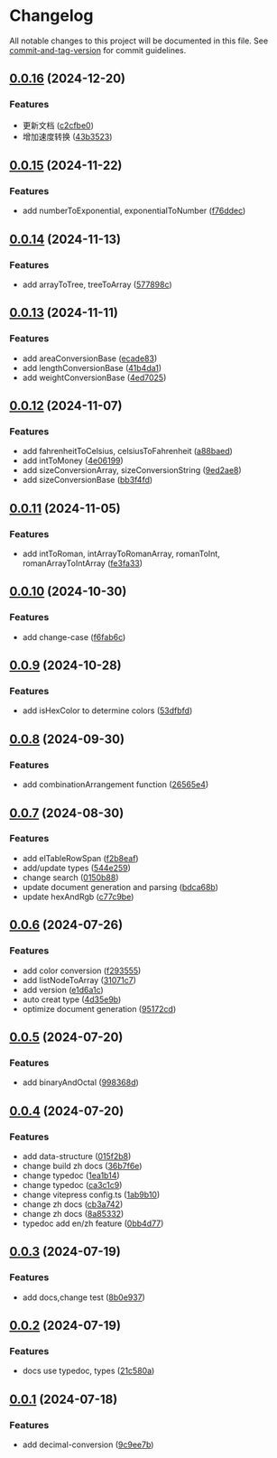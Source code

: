 # Changelog

All notable changes to this project will be documented in this file. See [commit-and-tag-version](https://github.com/absolute-version/commit-and-tag-version) for commit guidelines.

## [0.0.16](https://github.com/fxss5201/conversion-library/compare/v0.0.15...v0.0.16) (2024-12-20)


### Features

* 更新文档 ([c2cfbe0](https://github.com/fxss5201/conversion-library/commit/c2cfbe0be236886979c8d55e1119d4e97919158b))
* 增加速度转换 ([43b3523](https://github.com/fxss5201/conversion-library/commit/43b35231a62d0d3c7cfa5b0b36652a2760306cf1))

## [0.0.15](https://github.com/fxss5201/conversion-library/compare/v0.0.14...v0.0.15) (2024-11-22)


### Features

* add numberToExponential, exponentialToNumber ([f76ddec](https://github.com/fxss5201/conversion-library/commit/f76ddec6747850d74efd21413ce9cdc197905a02))

## [0.0.14](https://github.com/fxss5201/conversion-library/compare/v0.0.13...v0.0.14) (2024-11-13)


### Features

* add arrayToTree, treeToArray ([577898c](https://github.com/fxss5201/conversion-library/commit/577898ccac78631e3badf4c4d4c79b37abdeafda))

## [0.0.13](https://github.com/fxss5201/conversion-library/compare/v0.0.12...v0.0.13) (2024-11-11)


### Features

* add areaConversionBase ([ecade83](https://github.com/fxss5201/conversion-library/commit/ecade83805cedba74310acda5a1737c4cc24d8bb))
* add lengthConversionBase ([41b4da1](https://github.com/fxss5201/conversion-library/commit/41b4da171609a4831ea1c296f8537d2771220561))
* add weightConversionBase ([4ed7025](https://github.com/fxss5201/conversion-library/commit/4ed702599b50da0b25c1f65c849cd5ffe4bba0e5))

## [0.0.12](https://github.com/fxss5201/conversion-library/compare/v0.0.11...v0.0.12) (2024-11-07)


### Features

* add fahrenheitToCelsius, celsiusToFahrenheit ([a88baed](https://github.com/fxss5201/conversion-library/commit/a88baedec692ed33b4af2dc5f7784750a57f2129))
* add intToMoney ([4e06199](https://github.com/fxss5201/conversion-library/commit/4e06199eae8f502f9f1402dec1bd983c9317a0bf))
* add sizeConversionArray, sizeConversionString ([9ed2ae8](https://github.com/fxss5201/conversion-library/commit/9ed2ae8fb96a571466c95ee4111dbe972c7cc5df))
* add sizeConversionBase ([bb3f4fd](https://github.com/fxss5201/conversion-library/commit/bb3f4fd6f03d750f77b03e1eac05b9301afe62f0))

## [0.0.11](https://github.com/fxss5201/conversion-library/compare/v0.0.10...v0.0.11) (2024-11-05)


### Features

* add intToRoman, intArrayToRomanArray, romanToInt, romanArrayToIntArray ([fe3fa33](https://github.com/fxss5201/conversion-library/commit/fe3fa332be4b3c64f388d784012726b0c6740ba2))

## [0.0.10](https://github.com/fxss5201/conversion-library/compare/v0.0.9...v0.0.10) (2024-10-30)


### Features

* add change-case ([f6fab6c](https://github.com/fxss5201/conversion-library/commit/f6fab6ca6761147d1f6fa1253d4c6904c568e06d))

## [0.0.9](https://github.com/fxss5201/conversion-library/compare/v0.0.8...v0.0.9) (2024-10-28)


### Features

* add isHexColor to determine colors ([53dfbfd](https://github.com/fxss5201/conversion-library/commit/53dfbfda228a2c0e2090994e67946abd08abd56e))

## [0.0.8](https://github.com/fxss5201/conversion-library/compare/v0.0.7...v0.0.8) (2024-09-30)


### Features

* add combinationArrangement function ([26565e4](https://github.com/fxss5201/conversion-library/commit/26565e46f6584bec8227d42e8305c9b8ba1d7536))

## [0.0.7](https://github.com/fxss5201/conversion-library/compare/v0.0.6...v0.0.7) (2024-08-30)


### Features

* add elTableRowSpan ([f2b8eaf](https://github.com/fxss5201/conversion-library/commit/f2b8eafb5887a4ee5d475d346942464df5c3b5c4))
* add/update types ([544e259](https://github.com/fxss5201/conversion-library/commit/544e259c2f1b4398f93af39977257e8e5aa2c317))
* change search ([0150b88](https://github.com/fxss5201/conversion-library/commit/0150b880c0aa30c52988781c50fd08f964419ef2))
* update document generation and parsing ([bdca68b](https://github.com/fxss5201/conversion-library/commit/bdca68bc9a7f3780d42ba3a8bbb36a6ac3f03635))
* update hexAndRgb ([c77c9be](https://github.com/fxss5201/conversion-library/commit/c77c9beb117fc6987d3ec1db23adebcd84956d1a))

## [0.0.6](https://github.com/fxss5201/conversion-library/compare/v0.0.5...v0.0.6) (2024-07-26)


### Features

* add color conversion ([f293555](https://github.com/fxss5201/conversion-library/commit/f2935555a8b4a8169ebfd7b8b136f1a699a00f14))
* add listNodeToArray ([31071c7](https://github.com/fxss5201/conversion-library/commit/31071c7a8eaed0c2ef0d1a449d510313fd3db1ad))
* add version ([e1d6a1c](https://github.com/fxss5201/conversion-library/commit/e1d6a1c876ccdfa4b6d63f995f4c1e20d3c407a4))
* auto creat type ([4d35e9b](https://github.com/fxss5201/conversion-library/commit/4d35e9b67ac97654e16afcc7687649d9d4194398))
* optimize document generation ([95172cd](https://github.com/fxss5201/conversion-library/commit/95172cd41265f4c1dd35e0f6709f2f8a160b6857))

## [0.0.5](https://github.com/fxss5201/conversion-library/compare/v0.0.4...v0.0.5) (2024-07-20)


### Features

* add binaryAndOctal ([998368d](https://github.com/fxss5201/conversion-library/commit/998368d03178d9118c8ee569588b82a142793737))

## [0.0.4](https://github.com/fxss5201/conversion-library/compare/v0.0.3...v0.0.4) (2024-07-20)


### Features

* add data-structure ([015f2b8](https://github.com/fxss5201/conversion-library/commit/015f2b84ad5a57efafc828078f6285dc6ae9f645))
* change build zh docs ([36b7f6e](https://github.com/fxss5201/conversion-library/commit/36b7f6e03c331c9a7b909e428a7e604c93f92f63))
* change typedoc ([1ea1b14](https://github.com/fxss5201/conversion-library/commit/1ea1b140467397c7dc7d4926e212383fb4e68986))
* change typedoc ([ca3c1c9](https://github.com/fxss5201/conversion-library/commit/ca3c1c9d22b06357543c40b92736b700ff0dd401))
* change vitepress config.ts ([1ab9b10](https://github.com/fxss5201/conversion-library/commit/1ab9b1059c05b3873dee27a6588e3b3126a01b72))
* change zh docs ([cb3a742](https://github.com/fxss5201/conversion-library/commit/cb3a742499bd369530eca5fd9671bbc67cc5dd3c))
* change zh docs ([8a85332](https://github.com/fxss5201/conversion-library/commit/8a853322d541704bdb612c769c837ce701e33f39))
* typedoc add en/zh feature ([0bb4d77](https://github.com/fxss5201/conversion-library/commit/0bb4d7781f873bc4c079a1fedca04cc699ce64e5))

## [0.0.3](https://github.com/fxss5201/conversion-library/compare/v0.0.2...v0.0.3) (2024-07-19)


### Features

* add docs,change test ([8b0e937](https://github.com/fxss5201/conversion-library/commit/8b0e9371d8c241fdb5400238ced3f5f04b7fba10))

## [0.0.2](https://github.com/fxss5201/conversion-library/compare/v0.0.1...v0.0.2) (2024-07-19)


### Features

* docs use typedoc, types ([21c580a](https://github.com/fxss5201/conversion-library/commit/21c580afa7f1af48fd7ea1199bd95e3109da5589))

## [0.0.1](https://github.com/fxss5201/conversion-library/compare/9c9ee7b66db82ee6c24e895d544cc222a151c6e6...v0.0.1) (2024-07-18)


### Features

* add decimal-conversion ([9c9ee7b](https://github.com/fxss5201/conversion-library/commit/9c9ee7b66db82ee6c24e895d544cc222a151c6e6))
